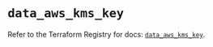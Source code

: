 # `data_aws_kms_key`

Refer to the Terraform Registry for docs: [`data_aws_kms_key`](https://registry.terraform.io/providers/hashicorp/aws/6.4.0/docs/data-sources/kms_key).
